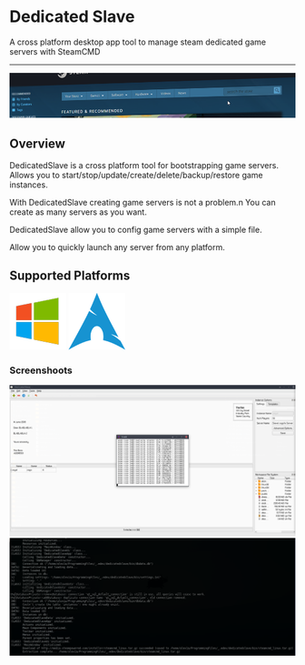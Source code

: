 # Dedicated Slave

A cross platform desktop app tool to manage steam dedicated game servers with&nbsp;SteamCMD

---

![DedicatedSlave Banner](img/wide-banner.png)

## Overview

DedicatedSlave is a cross platform tool for bootstrapping game servers. Allows you to start/stop/update/create/delete/backup/restore game instances.

With DedicatedSlave creating game servers is not a problem.n You can create as many servers as you want.

DedicatedSlave allow you to config game servers with a simple file.

Allow you to quickly launch any server from any platform.

## Supported Platforms

![Windows](img/os_win.png)
![Archlinux](img/os_archlinux.png)

### Screenshoots

![DedicatedSlave Screen 01](img/screen_01.png)
![DedicatedSlave Dev Screen 01](img/devscreen_01.png)
